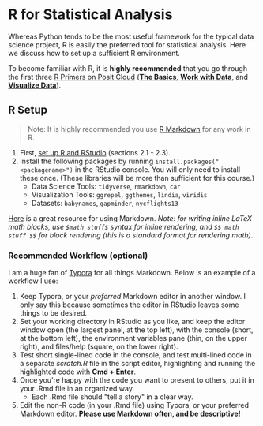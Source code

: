 # R for Statistical Analysis

Whereas Python tends to be the most useful framework for the typical data science project, R is easily the preferred tool for statistical analysis. Here we discuss how to set up a sufficient R environment.

To become familiar with R, it is **highly recommended** that you go through the first three [R Primers on Posit Cloud](https://posit.cloud/learn/primers) (**[The Basics](https://posit.cloud/learn/primers/1)**, **[Work with Data](https://posit.cloud/learn/primers/2)**, and **[Visualize Data](https://posit.cloud/learn/primers/3)**).

## R Setup

> Note: It is highly recommended you use [R Markdown](https://rmarkdown.rstudio.com/lesson-1.html) for any work in R.

1. First, [set up R and RStudio](https://www.modernstatisticswithr.com/thebasics.html#installation) (sections 2.1 - 2.3).
2. Install the following packages by running `install.packages("<packagename>")` in the RStudio console. You will only need to install these once. (These libraries will be more than sufficient for this course.)
   - Data Science Tools: `tidyverse`, `rmarkdown`, `car`
   - Visualization Tools: `ggrepel`, `ggthemes`, `lindia`, `viridis`
   - Datasets: `babynames`, `gapminder`, `nycflights13`

[Here](https://www.markdownguide.org/cheat-sheet/) is a great resource for using Markdown. *Note: for writing inline LaTeX math blocks, use `$math stuff$` syntax for inline rendering, and `$$ math stuff $$` for block rendering (this is a standard format for rendering math)*.

### Recommended Workflow (optional)

I am a huge fan of [Typora](https://typora.io/) for all things Markdown. Below is an example of a workflow I use:

1. Keep Typora, or your *preferred* Markdown editor in another window. I only say this because sometimes the editor in RStudio leaves some things to be desired.
2. Set your working directory in RStudio as you like, and keep the editor window open (the largest panel, at the top left), with the console (short, at the bottom left), the  environment variables pane (thin, on the upper right), and files/help (square, on the lower right).
3. Test short single-lined code in the console, and test multi-lined code in a separate *scratch.R* file in the script editor, highlighting and running the highlighted code with **Cmd + Enter**. 
4. Once you're happy with the code you want to present to others, put it in your .Rmd file in an organized way.
   - Each .Rmd file should "tell a story" in a clear way.
5. Edit the non-R code (in your .Rmd file) using Typora, or your preferred Markdown editor. **Please use Markdown often, and be descriptive!**